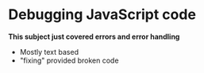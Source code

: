 # Debugging JavaScript code
**This subject just covered errors and error handling**
- Mostly text based
- "fixing" provided broken code
